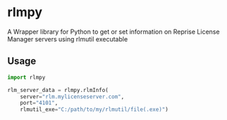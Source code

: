 # rlmpy
A Wrapper library for Python to get or set information on Reprise License Manager servers using rlmutil executable

## Usage

```python
import rlmpy

rlm_server_data = rlmpy.rlmInfo(
    server="rlm.mylicenseserver.com", 
    port="4101", 
    rlmutil_exe="C:/path/to/my/rlmutil/file(.exe)")
```
  
